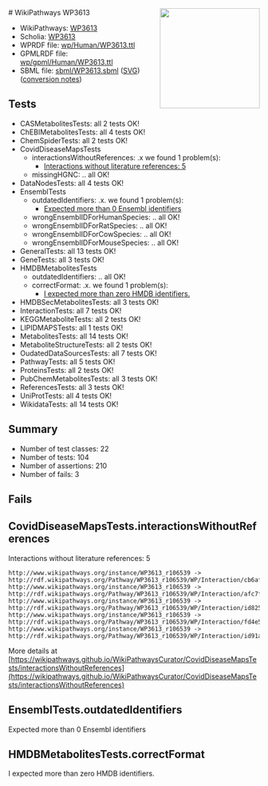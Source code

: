 <img style="float: right; width: 200px" src="../logo.png" />
# WikiPathways WP3613

* WikiPathways: [WP3613](https://identifiers.org/wikipathways:WP3613)
* Scholia: [WP3613](https://scholia.toolforge.org/wikipathways/WP3613)
* WPRDF file: [wp/Human/WP3613.ttl](../wp/Human/WP3613.ttl)
* GPMLRDF file: [wp/gpml/Human/WP3613.ttl](../wp/gpml/Human/WP3613.ttl)
* SBML file: [sbml/WP3613.sbml](../sbml/WP3613.sbml) ([SVG](../sbml/WP3613.svg)) ([conversion notes](../sbml/WP3613.txt))

## Tests
* CASMetabolitesTests: all 2 tests OK!
* ChEBIMetabolitesTests: all 4 tests OK!
* ChemSpiderTests: all 2 tests OK!
* CovidDiseaseMapsTests
    * interactionsWithoutReferences: .x we found 1 problem(s):
        * [Interactions without literature references: 5](#2e295933)
    * missingHGNC: .. all OK!
* DataNodesTests: all 4 tests OK!
* EnsemblTests
    * outdatedIdentifiers: .x. we found 1 problem(s):
        * [Expected more than 0 Ensembl identifiers](#f44398b7)
    * wrongEnsemblIDForHumanSpecies: .. all OK!
    * wrongEnsemblIDForRatSpecies: .. all OK!
    * wrongEnsemblIDForCowSpecies: .. all OK!
    * wrongEnsemblIDForMouseSpecies: .. all OK!
* GeneralTests: all 13 tests OK!
* GeneTests: all 3 tests OK!
* HMDBMetabolitesTests
    * outdatedIdentifiers: .. all OK!
    * correctFormat: .x. we found 1 problem(s):
        * [I expected more than zero HMDB identifiers.](#ad154c1e)
* HMDBSecMetabolitesTests: all 3 tests OK!
* InteractionTests: all 7 tests OK!
* KEGGMetaboliteTests: all 2 tests OK!
* LIPIDMAPSTests: all 1 tests OK!
* MetabolitesTests: all 14 tests OK!
* MetaboliteStructureTests: all 2 tests OK!
* OudatedDataSourcesTests: all 7 tests OK!
* PathwayTests: all 5 tests OK!
* ProteinsTests: all 2 tests OK!
* PubChemMetabolitesTests: all 3 tests OK!
* ReferencesTests: all 3 tests OK!
* UniProtTests: all 4 tests OK!
* WikidataTests: all 14 tests OK!


## Summary

* Number of test classes: 22
* Number of tests: 104
* Number of assertions: 210
* Number of fails: 3

## Fails

<a name="2e295933" />

## CovidDiseaseMapsTests.interactionsWithoutReferences

Interactions without literature references: 5
```
http://www.wikipathways.org/instance/WP3613_r106539 -> http://rdf.wikipathways.org/Pathway/WP3613_r106539/WP/Interaction/cb6af
http://www.wikipathways.org/instance/WP3613_r106539 -> http://rdf.wikipathways.org/Pathway/WP3613_r106539/WP/Interaction/afc7f
http://www.wikipathways.org/instance/WP3613_r106539 -> http://rdf.wikipathways.org/Pathway/WP3613_r106539/WP/Interaction/id82592eeb
http://www.wikipathways.org/instance/WP3613_r106539 -> http://rdf.wikipathways.org/Pathway/WP3613_r106539/WP/Interaction/fd4e5
http://www.wikipathways.org/instance/WP3613_r106539 -> http://rdf.wikipathways.org/Pathway/WP3613_r106539/WP/Interaction/id91a65207
```

More details at [https://wikipathways.github.io/WikiPathwaysCurator/CovidDiseaseMapsTests/interactionsWithoutReferences](https://wikipathways.github.io/WikiPathwaysCurator/CovidDiseaseMapsTests/interactionsWithoutReferences)

<a name="f44398b7" />

## EnsemblTests.outdatedIdentifiers

Expected more than 0 Ensembl identifiers
<a name="ad154c1e" />

## HMDBMetabolitesTests.correctFormat

I expected more than zero HMDB identifiers.
